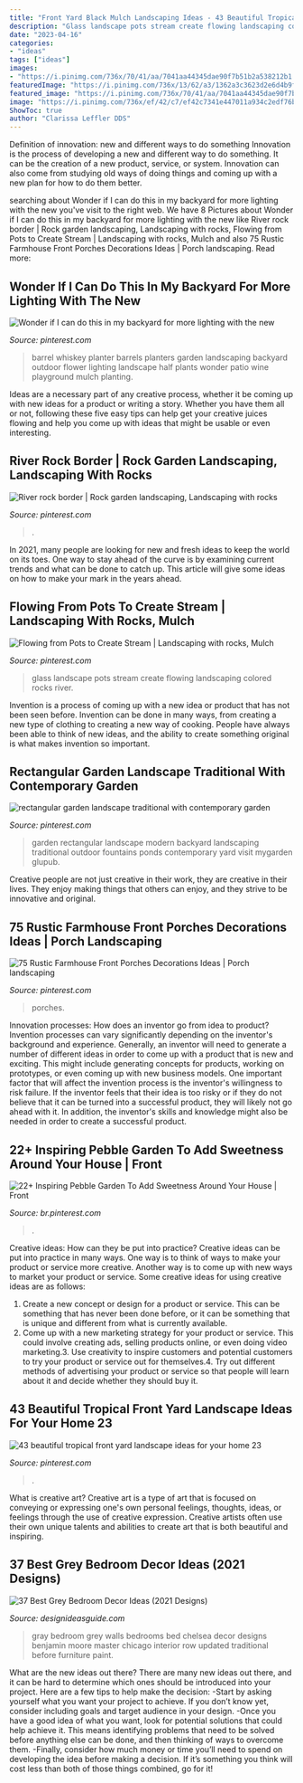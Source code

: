 ```yaml
---
title: "Front Yard Black Mulch Landscaping Ideas - 43 Beautiful Tropical Front Yard Landscape Ideas For Your Home 23"
description: "Glass landscape pots stream create flowing landscaping colored rocks river"
date: "2023-04-16"
categories:
- "ideas"
tags: ["ideas"]
images:
- "https://i.pinimg.com/736x/70/41/aa/7041aa44345dae90f7b51b2a538212b1.jpg"
featuredImage: "https://i.pinimg.com/736x/13/62/a3/1362a3c3623d2e6d4b9ff599a782e9e0.jpg"
featured_image: "https://i.pinimg.com/736x/70/41/aa/7041aa44345dae90f7b51b2a538212b1.jpg"
image: "https://i.pinimg.com/736x/ef/42/c7/ef42c7341e447011a934c2edf76b56cc.jpg"
ShowToc: true
author: "Clarissa Leffler DDS"
---
```



Definition of innovation: new and different ways to do something
Innovation is the process of developing a new and different way to do something. It can be the creation of a new product, service, or system. Innovation can also come from studying old ways of doing things and coming up with a new plan for how to do them better.

	

		
searching about Wonder if I can do this in my backyard for more lighting with the new you've visit to the right web. We have 8 Pictures about Wonder if I can do this in my backyard for more lighting with the new like River rock border | Rock garden landscaping, Landscaping with rocks, Flowing from Pots to Create Stream | Landscaping with rocks, Mulch and also 75 Rustic Farmhouse Front Porches Decorations Ideas | Porch landscaping. Read more:
		
    
## Wonder If I Can Do This In My Backyard For More Lighting With The New

<img loading=lazy src="https://i.pinimg.com/736x/3e/13/35/3e13355dd26d8423c33330f250c827a3.jpg" onerror="this.onerror=null;this.src='https://tse3.mm.bing.net/th?id=OIP.A1uKB5X4Eq0_24kJCLPRqAHaJ6&amp;pid=15.1';" alt="Wonder if I can do this in my backyard for more lighting with the new">

_Source: pinterest.com_

>barrel whiskey planter barrels planters garden landscaping backyard outdoor flower lighting landscape half plants wonder patio wine playground mulch planting. 

	

Ideas are a necessary part of any creative process, whether it be coming up with new ideas for a product or writing a story. Whether you have them all or not, following these five easy tips can help get your creative juices flowing and help you come up with ideas that might be usable or even interesting.

    
## River Rock Border | Rock Garden Landscaping, Landscaping With Rocks

<img loading=lazy src="https://i.pinimg.com/736x/70/41/aa/7041aa44345dae90f7b51b2a538212b1.jpg" onerror="this.onerror=null;this.src='https://tse4.mm.bing.net/th?id=OIP.Y9wQYhYkyq6GRn6SF0V7kgHaPN&amp;pid=15.1';" alt="River rock border | Rock garden landscaping, Landscaping with rocks">

_Source: pinterest.com_

>. 

	

In 2021, many people are looking for new and fresh ideas to keep the world on its toes. One way to stay ahead of the curve is by examining current trends and what can be done to catch up. This article will give some ideas on how to make your mark in the years ahead.

    
## Flowing From Pots To Create Stream | Landscaping With Rocks, Mulch

<img loading=lazy src="https://i.pinimg.com/736x/fc/06/4c/fc064cc94866463d4b06e712dccc2dde.jpg" onerror="this.onerror=null;this.src='https://tse1.mm.bing.net/th?id=OIP.Cc0NkEKkF-ixHxmMZtE27gAAAA&amp;pid=15.1';" alt="Flowing from Pots to Create Stream | Landscaping with rocks, Mulch">

_Source: pinterest.com_

>glass landscape pots stream create flowing landscaping colored rocks river. 

	

Invention is a process of coming up with a new idea or product that has not been seen before. Invention can be done in many ways, from creating a new type of clothing to creating a new way of cooking. People have always been able to think of new ideas, and the ability to create something original is what makes invention so important.

    
## Rectangular Garden Landscape Traditional With Contemporary Garden

<img loading=lazy src="https://i.pinimg.com/736x/88/34/10/883410385bf074cade76f16cf041df83.jpg" onerror="this.onerror=null;this.src='https://tse1.mm.bing.net/th?id=OIP.PR2QnnuM1dJ6rSvPSN6cpwHaLJ&amp;pid=15.1';" alt="rectangular garden landscape traditional with contemporary garden">

_Source: pinterest.com_

>garden rectangular landscape modern backyard landscaping traditional outdoor fountains ponds contemporary yard visit mygarden glupub. 

	

Creative people are not just creative in their work, they are creative in their lives. They enjoy making things that others can enjoy, and they strive to be innovative and original.

    
## 75 Rustic Farmhouse Front Porches Decorations Ideas | Porch Landscaping

<img loading=lazy src="https://i.pinimg.com/736x/e5/76/0d/e5760d248c65286ae7e781a1acb7fb70.jpg" onerror="this.onerror=null;this.src='https://tse1.mm.bing.net/th?id=OIP.wOoJ8-YF-MYS3SG5fIFK-wHaJ4&amp;pid=15.1';" alt="75 Rustic Farmhouse Front Porches Decorations Ideas | Porch landscaping">

_Source: pinterest.com_

>porches. 

	

Innovation processes: How does an inventor go from idea to product?
Invention processes can vary significantly depending on the inventor's background and experience. Generally, an inventor will need to generate a number of different ideas in order to come up with a product that is new and exciting. This might include generating concepts for products, working on prototypes, or even coming up with new business models.
One important factor that will affect the invention process is the inventor's willingness to risk failure. If the inventor feels that their idea is too risky or if they do not believe that it can be turned into a successful product, they will likely not go ahead with it. In addition, the inventor's skills and knowledge might also be needed in order to create a successful product.

    
## 22+ Inspiring Pebble Garden To Add Sweetness Around Your House | Front

<img loading=lazy src="https://i.pinimg.com/736x/ef/42/c7/ef42c7341e447011a934c2edf76b56cc.jpg" onerror="this.onerror=null;this.src='https://tse1.mm.bing.net/th?id=OIP.sluCVLWi6ywUaHLhof1augHaLJ&amp;pid=15.1';" alt="22+ Inspiring Pebble Garden To Add Sweetness Around Your House | Front">

_Source: br.pinterest.com_

>. 

	

Creative ideas: How can they be put into practice?
Creative ideas can be put into practice in many ways. One way is to think of ways to make your product or service more creative. Another way is to come up with new ways to market your product or service. Some creative ideas for using creative ideas are as follows:
1. Create a new concept or design for a product or service. This can be something that has never been done before, or it can be something that is unique and different from what is currently available.
2. Come up with a new marketing strategy for your product or service. This could involve creating ads, selling products online, or even doing video marketing.3. Use creativity to inspire customers and potential customers to try your product or service out for themselves.4. Try out different methods of advertising your product or service so that people will learn about it and decide whether they should buy it.

    
## 43 Beautiful Tropical Front Yard Landscape Ideas For Your Home 23

<img loading=lazy src="https://i.pinimg.com/736x/13/62/a3/1362a3c3623d2e6d4b9ff599a782e9e0.jpg" onerror="this.onerror=null;this.src='https://tse3.mm.bing.net/th?id=OIP.47lHOXLfvYhcwb66L_thPgHaJ3&amp;pid=15.1';" alt="43 beautiful tropical front yard landscape ideas for your home 23">

_Source: pinterest.com_

>. 

	

What is creative art?
Creative art is a type of art that is focused on conveying or expressing one's own personal feelings, thoughts, ideas, or feelings through the use of creative expression. Creative artists often use their own unique talents and abilities to create art that is both beautiful and inspiring.

    
## 37 Best Grey Bedroom Decor Ideas (2021 Designs)

<img loading=lazy src="https://www.designideasguide.com/wp-content/uploads/2019/03/Grey-Bedroom-750x500.jpg" onerror="this.onerror=null;this.src='https://tse4.mm.bing.net/th?id=OIP.xcXQ6hPAeFSK0m7DG1EMUAHaE8&amp;pid=15.1';" alt="37 Best Grey Bedroom Decor Ideas (2021 Designs)">

_Source: designideasguide.com_

>gray bedroom grey walls bedrooms bed chelsea decor designs benjamin moore master chicago interior row updated traditional before furniture paint. 

	

What are the new ideas out there?
There are many new ideas out there, and it can be hard to determine which ones should be introduced into your project. Here are a few tips to help make the decision: 
-Start by asking yourself what you want your project to achieve. If you don’t know yet, consider including goals and target audience in your design.
-Once you have a good idea of what you want, look for potential solutions that could help achieve it. This means identifying problems that need to be solved before anything else can be done, and then thinking of ways to overcome them.
-Finally, consider how much money or time you’ll need to spend on developing the idea before making a decision. If it’s something you think will cost less than both of those things combined, go for it!

